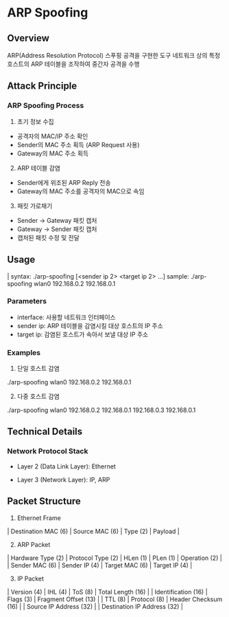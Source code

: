 # ARP Spoofing

## Overview

ARP(Address Resolution Protocol) 스푸핑 공격을 구현한 도구
네트워크 상의 특정 호스트의 ARP 테이블을 조작하여 중간자 공격을 수행

## Attack Principle

### ARP Spoofing Process

1. 초기 정보 수집

- 공격자의 MAC/IP 주소 확인
- Sender의 MAC 주소 획득 (ARP Request 사용)
- Gateway의 MAC 주소 획득

2. ARP 테이블 감염

- Sender에게 위조된 ARP Reply 전송
- Gateway의 MAC 주소를 공격자의 MAC으로 속임

3. 패킷 가로채기

- Sender -> Gateway 패킷 캡처
- Gateway -> Sender 패킷 캡처
- 캡처된 패킷 수정 및 전달


## Usage
| syntax: ./arp-spoofing <interface> <sender ip> <target ip> [<sender ip 2> <target ip 2> ...]
sample: ./arp-spoofing wlan0 192.168.0.2 192.168.0.1

### Parameters
- interface: 사용할 네트워크 인터페이스
- sender ip: ARP 테이블을 감염시킬 대상 호스트의 IP 주소
- target ip: 감염된 호스트가 속아서 보낼 대상 IP 주소

### Examples

1. 단일 호스트 감염

./arp-spoofing wlan0 192.168.0.2 192.168.0.1

2. 다중 호스트 감염

./arp-spoofing wlan0 192.168.0.2 192.168.0.1 192.168.0.3 192.168.0.1


## Technical Details

### Network Protocol Stack

- Layer 2 (Data Link Layer): Ethernet

- Layer 3 (Network Layer): IP, ARP

## Packet Structure

1. Ethernet Frame

| Destination MAC (6) | Source MAC (6) | Type (2) | Payload |

2. ARP Packet

| Hardware Type (2) | Protocol Type (2) | HLen (1) | PLen (1) | Operation (2) |
| Sender MAC (6) | Sender IP (4) | Target MAC (6) | Target IP (4) |

3. IP Packet

| Version (4) | IHL (4) | ToS (8) | Total Length (16) |
| Identification (16) | Flags (3) | Fragment Offset (13) |
| TTL (8) | Protocol (8) | Header Checksum (16) |
| Source IP Address (32) |
| Destination IP Address (32) |
